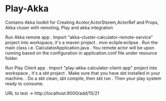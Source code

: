 # Play-Akka
Contains Akka toolkit for Creating Acotor,ActorStsrem,ActorRef and Props,
Akka cluser with remoting,
Play and akka integration

Run Akka remote app
  . Import "akka-cluster-calculator-remote-service" project into workspace, it's a maven project
  . mvn ecliple:eclipse
  . Run the main class i.e. CalculatorApplication.java
  . You remote actor will be upon running based on the configuration in application.conf file under resource folder.
  
Run Play Client app
  . Import "play-akka-calculator-client-app" project into workspace , it's a sbt project
  . Make sure that you have sbt installed in your machine.
  . Do a sbt clean, sbt compile, then sbt run
  . Then your play system ready to consume.

URL to test -> http://localhost:9000/add/15/21

